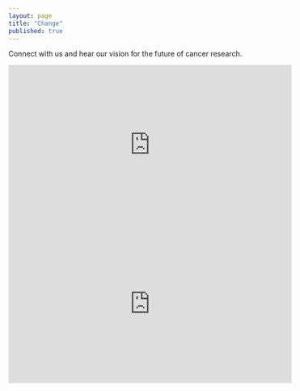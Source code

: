 ```yaml
---
layout: page
title: "Change"
published: true
---
```


Connect with us and hear our vision for the future of cancer research.

<iframe width="560" height="315" src="https://www.youtube.com/watch?v=GndK6xpltho" frameborder="0" allowfullscreen></iframe>
<iframe width="560" height="315" src="https://www.youtube.com/embed/rGxHurStOfI" frameborder="0" allowfullscreen></iframe>
